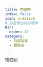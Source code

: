 ```yaml
---
title: 物联网
index: false
icon: creative
# 这是侧边栏的顺序
dir:
  order: 12
category:
  - 后端指北
  - 物联网
---
```


物联网

